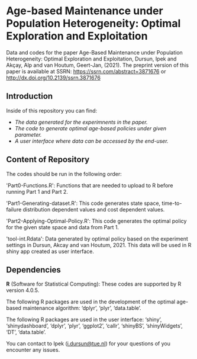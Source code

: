
# Age-based Maintenance under Population Heterogeneity: Optimal Exploration and Exploitation

Data and codes for the paper Age-Based Maintenance under Population Heterogeneity: Optimal Exploration and Exploitation, Dursun, Ipek and Akçay, Alp and van Houtum, Geert-Jan,  (2021). 
The preprint version of this paper is available at SSRN: https://ssrn.com/abstract=3871676 or http://dx.doi.org/10.2139/ssrn.3871676 

## Introduction
Inside of this repository you can find:
- *The data generated for the experimnents in the paper.*
- *The code to generate optimal age-based policies under given parameter.*
- *A user interface where data can be accessed by the end-user.*

## Content of Repository
The codes should be run in the following order:

'Part0-Functions.R': Functions that are needed to upload to R before running Part 1 and Part 2. 

'Part1-Generating-dataset.R': This code generates state space, time-to-failure distribution dependent values and cost dependent values. 

'Part2-Applying-Optimal-Policy.R': This code generates the optimal policy for the given state space and data from Part 1. 

'tool-int.Rdata': Data generated by optimal policy based on the experiment settings in Dursun, Akcay and van Houtum, 2021. This data will be used in R shiny app created as user interface. 

## Dependencies

**R** (Software for Statistical Computing): These codes are supported by R version 4.0.5. 

The following R packages are used in the development of the optimal age-based maintenance algorithm:
 ‘dplyr’, ‘plyr’, ‘data.table’. 

The following R packages are used in the user interface: 
‘shiny’, ‘shinydashboard’,  ‘dplyr’, ‘plyr’, ‘ggplot2’, ‘callr’, ‘shinyBS’, ‘shinyWidgets’, ‘DT’, ‘data.table’. 

You can contact to Ipek (i.dursun@tue.nl) for your questions of you encounter any issues.
